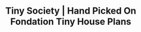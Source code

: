 ---
title: Tiny Society | Hand Picked On Fondation Tiny House Plans 
description: >-
  View our collection of handpicked on fondation tiny house plans. Easily select your design for your next tiny home.
image: /img/exterior-outside-terrace.jpg
titre: "On Fondation Tiny House Plans"
menuid: home
iscollection: true
section2:
  title: "Why Choose Our Plans"
  category: "tiny house"
  class: "category-people"
  icons:
    - title: Learn everything you need
      icon: moon-vie-quartier
      description: >-
        Discover our blog on tiny houses and get our lastest advices on living the tiny dream.
    - title: Customize any plan
      icon: moon-floor-plans
      description: >-
        Ask us to customize any of our plans according to your situation: weather, number of people, esthetic, anything that will make you feel confortable!
    - title: Find a builder
      icon: moon-constructor
      description: >-
        Let us find you a builder, because buying the plan is only the first step to getting your new home.
section3:
  title: We offer the best customer support in the business
  description: >-
    Our team of plan experts, architects and designers are constantly helping people build their dream tiny house.


    We are more than happy to help you find a plan or discuss about a potential floor plan customization.
  ctaline: Email us anytime at [hello@tinysociety.co](hello@tinysociety.co)
---